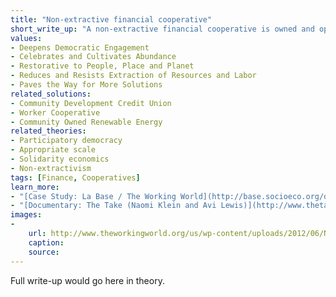 ```yaml
---
title: "Non-extractive financial cooperative"
short_write_up: "A non-extractive financial cooperative is owned and operated by its members—the loan or equity recipients. Unlike most banks, its mission is not to extract profit from the community, but rather to leave more value in a community than it took out. For instance, it might provide the capital and technical assistance a community business needs to transition to community ownership. Rather than dictating the terms of investment, a non-extractive financial cooperative makes sure these terms are set by the people and communities involved. It inverts the power of capital, turning money into a tool for people—rather than the other way around."
values:
- Deepens Democratic Engagement
- Celebrates and Cultivates Abundance
- Restorative to People, Place and Planet
- Reduces and Resists Extraction of Resources and Labor
- Paves the Way for More Solutions
related_solutions:
- Community Development Credit Union
- Worker Cooperative
- Community Owned Renewable Energy
related_theories:
- Participatory democracy
- Appropriate scale
- Solidarity economics
- Non-extractivism
tags: [Finance, Cooperatives]
learn_more:
- "[Case Study: La Base / The Working World](http://base.socioeco.org/docs/case_study_the_working_world.pdf)"
- "[Documentary: The Take (Naomi Klein and Avi Lewis)](http://www.thetake.org/)"
images:
-
    url: http://www.theworkingworld.org/us/wp-content/uploads/2012/06/New-Era-Tractor1.jpg
    caption:
    source:
---
```

Full write-up would go here in theory.
